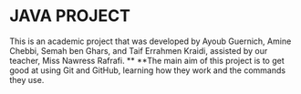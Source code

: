 # JAVA PROJECT
This is an academic project that was developed by Ayoub Guernich, Amine Chebbi, Semah ben Ghars, and Taif Errahmen Kraidi, assisted by our teacher, Miss Nawress Rafrafi.
** **The main aim of this project is to get good at using Git and GitHub, learning how they work and the commands they use.
